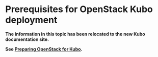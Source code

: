 # Prerequisites for OpenStack Kubo deployment

**The information in this topic has been relocated to the new Kubo documentation site.**

**See [Preparing OpenStack for Kubo](https://docs-kubo.cfapps.io/installing/openstack/).**
